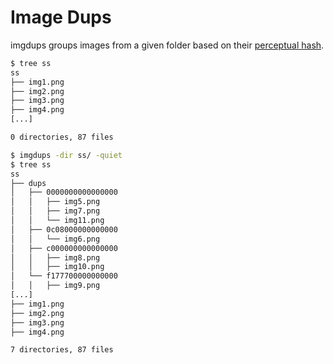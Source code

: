 # Image Dups

imgdups groups images from a given folder based on their [perceptual hash](https://en.wikipedia.org/wiki/Perceptual_hashing). 

```bash
$ tree ss
ss
├── img1.png
├── img2.png
├── img3.png
├── img4.png
[...]

0 directories, 87 files

$ imgdups -dir ss/ -quiet
$ tree ss
ss
├── dups
│   ├── 0000000000000000
│   │   ├── img5.png
│   │   ├── img7.png
│   │   └── img11.png
│   ├── 0c08000000000000
│   │   └── img6.png
│   ├── c000000000000000
│   │   ├── img8.png
│   │   ├── img10.png
│   └── f177700000000000
│   │   ├── img9.png
[...]
├── img1.png
├── img2.png
├── img3.png
├── img4.png

7 directories, 87 files
```
